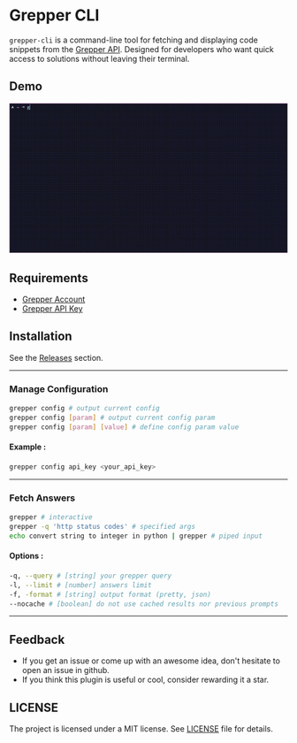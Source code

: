 # Grepper CLI

`grepper-cli` is a command-line tool for fetching and displaying code snippets from the [Grepper API](https://www.grepper.com/). Designed for developers who want quick access to solutions without leaving their terminal.

## Demo
![demo](doc/images/demo.gif)

## Requirements
- [Grepper Account](https://www.grepper.com/)
- [Grepper API Key](https://www.grepper.com/app/settings-account.php)

## Installation
See the [Releases](https://github.com/h33n0k/grepper-cli/releases) section.

---

### Manage Configuration
```bash
grepper config # output current config
grepper config [param] # output current config param
grepper config [param] [value] # define config param value
```
#### Example :
```bash
grepper config api_key <your_api_key>
```

---

### Fetch Answers
```bash
grepper # interactive
grepper -q 'http status codes' # specified args
echo convert string to integer in python | grepper # piped input
```
#### Options :

```bash
-q, --query # [string] your grepper query
-l, --limit # [number] answers limit
-f, -format # [string] output format (pretty, json)
--nocache # [boolean] do not use cached results nor previous prompts
```
---

## Feedback
- If you get an issue or come up with an awesome idea, don't hesitate to open an issue in github.
- If you think this plugin is useful or cool, consider rewarding it a star.

## LICENSE
The project is licensed under a MIT license. See [LICENSE](LICENSE) file for details.
